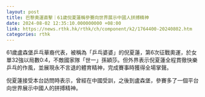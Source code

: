```yaml
---
layout: post
title: 巴黎奧運直擊｜61歲倪夏蓮稱參賽向世界展示中國人拼搏精神
date: 2024-08-02 12:35:10.000000000 +08:00
link: https://news.rthk.hk/rthk/ch/component/k2/1764400-20240802.htm
categories: rthk
---
```


61歲盧森堡乒乓華裔代表，被稱為「乒乓婆婆」的倪夏蓮，第6次征戰奧運，於女單32強以局數0:4，不敵國家隊「世一」孫穎莎。但外界表示倪夏蓮全程貫徹快樂乒乓的作風，並展現永不言退的體育精神，完成賽事時獲得全場掌聲。

倪夏蓮接受本台訪問時表示，曾經在中國受訓，之後到盧森堡，參賽多了一個平台向世界展示中國人的拼搏精神。
